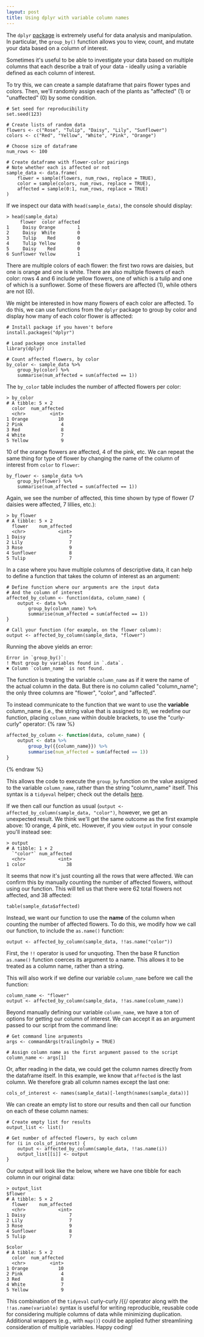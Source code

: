 ```yaml
---
layout: post
title: Using dplyr with variable column names
---
```


The `dplyr` [package](https://dplyr.tidyverse.org/) is extremely useful for data analysis and manipulation. In particular, the `group_by()` function allows you to view, count, and mutate your data based on a column of interest. 

Sometimes it's useful to be able to investigate your data based on multiple columns that each describe a trait of your data - ideally using a variable defined as each column of interest. 

To try this, we can create a sample dataframe that pairs flower types and colors. Then, we'll randomly assign each of the plants as "affected" (1) or "unaffected" (0) by some condition. 
```
# Set seed for reproducibility 
set.seed(123)

# Create lists of random data
flowers <- c("Rose", "Tulip", "Daisy", "Lily", "Sunflower")
colors <- c("Red", "Yellow", "White", "Pink", "Orange")

# Choose size of dataframe 
num_rows <- 100  

# Create dataframe with flower-color pairings 
# Note whether each is affected or not 
sample_data <- data.frame(
    flower = sample(flowers, num_rows, replace = TRUE),
    color = sample(colors, num_rows, replace = TRUE),
    affected = sample(0:1, num_rows, replace = TRUE)
)
```

If we inspect our data with `head(sample_data)`, the console should display:
```
> head(sample_data)
     flower  color affected
1     Daisy Orange        1
2     Daisy  White        0
3     Tulip    Red        0
4     Tulip Yellow        0
5     Daisy    Red        0
6 Sunflower Yellow        1
```

There are multiple colors of each flower: the first two rows are daisies, but one is orange and one is white. There are also multiple flowers of each color: rows 4 and 6 include yellow flowers, one of which is a tulip and one of which is a sunflower. Some of these flowers are affected (1), while others are not (0). 

We might be interested in how many flowers of each color are affected. To do this, we can use functions from the `dplyr` package to group by color and display how many of each color flower is affected: 
```
# Install package if you haven't before
install.packages("dplyr")

# Load package once installed
library(dplyr)

# Count affected flowers, by color 
by_color <- sample_data %>%
    group_by(color) %>%
    summarise(num_affected = sum(affected == 1))
```
The `by_color` table includes the number of affected flowers per color: 
```
> by_color
# A tibble: 5 × 2
  color  num_affected
  <chr>         <int>
1 Orange           10
2 Pink              4
3 Red               8
4 White             7
5 Yellow            9
```

10 of the orange flowers are affected, 4 of the pink, etc. We can repeat the same thing for type of flower by changing the name of the column of interest from `color` to `flower`:
```
by_flower <- sample_data %>%
    group_by(flower) %>%
    summarise(num_affected = sum(affected == 1))
```
Again, we see the number of affected, this time shown by type of flower (7 daisies were affected, 7 lillies, etc.): 
```
> by_flower
# A tibble: 5 × 2
  flower    num_affected
  <chr>            <int>
1 Daisy                7
2 Lily                 7
3 Rose                 9
4 Sunflower            8
5 Tulip                7
```

In a case where you have multiple columns of descriptive data, it can help to define a function that takes the column of interest as an argument: 
```
# Define function where our arguments are the input data 
# And the column of interest
affected_by_column <- function(data, column_name) {
    output <- data %>% 
        group_by(column_name) %>%
        summarise(num_affected = sum(affected == 1))
}

# Call your function (for example, on the flower column):
output <- affected_by_column(sample_data, "flower")
```

Running the above yields an error: 
```
Error in `group_by()`:
! Must group by variables found in `.data`.
✖ Column `column_name` is not found.
```

The function is treating the variable `column_name` as if it were the name of the actual column in the data. But there is no column called "column_name"; the only three columns are "flower", "color", and "affected".

To instead communicate to the function that we want to use the **variable** column_name (i.e., the  string value that is assigned to it), we redefine our function, placing `column_name` within double brackets, to use the "curly-curly" operator: 
{% raw %}
```r
affected_by_column <- function(data, column_name) {
    output <- data %>% 
        group_by({{column_name}}) %>%
        summarise(num_affected = sum(affected == 1))
}
```
{% endraw %}

This allows the code to execute the `group_by` function on the value assigned to the variable `column_name`, rather than the string "column_name" itself. This syntax is a `tidyeval` helper; check out the details [here](https://ggplot2.tidyverse.org/reference/tidyeval.html#:~:text=The%20curly%2Dcurly%20operator%20%7B%7B,..%20in%20the%20normal%20way.).

If we then call our function as usual (`output <- affected_by_column(sample_data, "color")`, however, we get an unexpected result. We think we'll get the same outcome as the first example above: 10 orange, 4 pink, etc. However, if you view `output` in your console you'll instead see: 
```
> output
# A tibble: 1 × 2
  `"color"` num_affected
  <chr>            <int>
1 color               38
```

It seems that now it's just counting all the rows that were affected. We can confirm this by manually counting the number of affected flowers, without using our function. This will tell us that there were 62 total flowers not affected, and 38 affected:  
```
table(sample_data$affected)
```

Instead, we want our function to use the **name** of the column when counting the number of affected flowers. To do this, we modify how we call our function, to include the `as.name()` function: 
```
output <- affected_by_column(sample_data, !!as.name("color"))
```
First, the `!!` operator is used for unquoting. Then the base R function `as.name()` function coerces its argument to a name. This allows it to be treated as a column name, rather than a string. 

This will also work if we define our variable `column_name` before we call the function: 
```
column_name <- "flower"
output <- affected_by_column(sample_data, !!as.name(column_name))
```

Beyond manually defining our variable `column_name`, we have a ton of options for getting our column of interest. We can accept it as an argument passed to our script from the command line: 
```
# Get command line arguments
args <- commandArgs(trailingOnly = TRUE)

# Assign column name as the first argument passed to the script
column_name <- args[1]
```

Or, after reading in the data, we could get the column names directly from the dataframe itself. In this example, we know that `affected` is the last column. We therefore grab all column names except the last one: 
```
cols_of_interest <- names(sample_data)[-length(names(sample_data))]
```
We can create an empty list to store our results and then call our function on each of these column names: 
```
# Create empty list for results 
output_list <- list()

# Get number of affected flowers, by each column  
for (i in cols_of_interest) {
    output <- affected_by_column(sample_data, !!as.name(i))
    output_list[[i]] <- output
}
```
Our output will look like the below, where we have one tibble for each column in our original data: 
```
> output_list
$flower
# A tibble: 5 × 2
  flower    num_affected
  <chr>            <int>
1 Daisy                7
2 Lily                 7
3 Rose                 9
4 Sunflower            8
5 Tulip                7

$color
# A tibble: 5 × 2
  color  num_affected
  <chr>         <int>
1 Orange           10
2 Pink              4
3 Red               8
4 White             7
5 Yellow            9
```

This combination of the `tidyeval` curly-curly /\{\{/  operator along with the `!!as.name(variable)` syntax is useful for writing reproducible, reusable code for considering multiple columns of data while minimizing duplication. Additional wrappers (e.g., with `map()`) could be applied futher streamlining consideration of multiple variables. Happy coding! 


